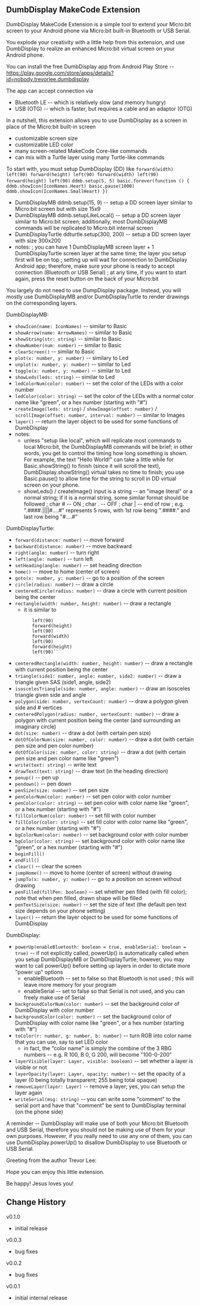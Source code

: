 
DumbDisplay MakeCode Extension
------------------------------


DumbDisplay MakeCode Extension is a simple tool to extend your Micro:bit screen to your Android phone via Micro:bit built-in Bluetooth or USB Serial.

You explode your creativity with a little help from this extension, and use DumbDisplay to realize an enhanced Micro:bit virtual screen on your Android phone.

You can install the free DumbDisplay app from Android Play Store -- https://play.google.com/store/apps/details?id=nobody.trevorlee.dumbdisplay

The app can accept connection via
* Bluetooth LE -- which is relatively slow (and memory hungry)
* USB (OTG) -- which is faster, but requires a cable and an adaptor (OTG)


In a nutshell, this extension allows you to use DumbDisplay as a screen in place of the Micro:bit built-in screen
* customizable screen size
* customizable LED color
* many screen-related MakeCode Core-like commands
* can mix with a Turtle layer using many Turtle-like commands

To start with, you must setup DumbDisplay (DD) like
    ```forward(width)
       left(90)
       forward(height)
       left(90)
       forward(width)
       left(90)
       forward(height)
       left(90)```
     ```ddmb.setup(5, 5)
        basic.forever(function () {
            ddmb.showIcon(IconNames.Heart)
            basic.pause(1000)
            ddmb.showIcon(IconNames.SmallHeart)
        })```
- DumbDisplayMB ddmb.setup(15, 9) -- setup a DD screen layer similar to Micro:bit screen but with size 15x9
- DumbDisplayMB ddmb.setupLikeLocal() -- setup a DD screen layer similar to Micro:bit screen; additionally, most DumbDisplayMB commands will be replicated to Micro:bit internal screen
- DumbDisplayTurtle ddturtle.setup(300, 200) -- setup a DD screen layer with size 300x200
- notes:
  ; you can have 1 DumbDisplayMB screen layer + 1 DumbDisplayTurtle screen layer at the same time; the layer you setup first will be on top
  ; setting up will wait for connection to DumbDisplay Android app; therefore, make sure your phone is ready to accept connection (Bluetooth or USB Serial)
  ; at any time, if you want to start again, press the reset button on the back of your Micro:bit

You largely do not need to use DumpDisplay package. Instead, you will mostly use DumbDisplayMB and/or DumbDisplayTurtle to render drawings on the corresponding layers.

DumbDisplayMB:
- `showIcon(name: IconNames)` -- similar to Basic
- `showArrow(name: ArrowNames)` -- similar to Basic
- `showString(str: string)` -- similar to Basic
- `showNumber(num: number)` -- similar to Basic 
- `clearScreen()` -- similar to Basic
- `plot(x: number, y: number)` -- similary to Led
- `unplot(x: number, y: number)` -- similar to Led
- `toggle(x: number, y: number)` -- similar to Led
- `showLeds(leds: string)` -- similar to Led
- `ledColorNum(color: number)` -- set the color of the LEDs with a color number
- `ledColor(color: string)` -- set the color of the LEDs with a normal color name like "green", or a hex number (starting with "#")
- `createImage(leds: string)` / `showImage(offset: number)` / `scrollImage(offset: number, interval: number)` -- similar to Images
- `layer()` -- return the layer object to be used for some functions of DumbDisplay
- notes:
  * unless "setup like local", which will replicate most commands to local Micro:bit, the DumbDisplayMB commands will be brief; in other words, you get to control the timing how long something is shown. For example, the text "Hello World!" can take a little while for Basic.showString() to finish (since it will scroll the text), DumbDisplay.showString() virtual takes no time to finish; you use Basic.pause() to allow time for the string to scroll in DD virtual screen on your phone.
  * showLeds() / createImage() input is a string -- an "image literal" or a normal string; if it is a normal string, some similar format should be followed
    ; char # -- ON 
    ; char . -- OFF
    ; char | -- end of row
    ; e.g. ".####.||||#....#" represents 5 rows, with 1st row being ".####." and last row being "#....#" 

DumbDisplayTurtle:
- `forward(distance: number)` -- move forward
- `backward(distance: number)` -- move backward
- `right(angle: number)` -- turn right
- `left(angle: number)` -- turn left
- `setHeading(angle: number)` -- set heading direction
- `home()` -- move to home (center of screen)    
- `goto(x: number, y: number)` -- go to a position of the screen
- `circle(radius: number)` -- draw a circle
- `centeredCircle(radius: number)` -- draw a circle with current position being the center
- `rectangle(width: number, height: number)` -- draw a rectangle
  * it is similar to
    ```forward(width)
       left(90)
       forward(height)
       left(90)
       forward(width)
       left(90)
       forward(height)
       left(90)```
- `centeredRectangle(width: number, height: number)` -- draw a rectangle with current position being the center
- `triangle(side1: number, angle: number, side2: number)` -- draw a triangle given SAS (side1, angle, side2)    
- `isoscelesTriangle(side: number, angle: number)` -- draw an isosceles triangle given side and angle
- `polygon(side: number, vertexCount: number)` -- draw a polygon given side and # vertices
- `centeredPolygon(radius: number, vertexCount: number)` -- draw a polygon with current position being the center (and surrounding an imaginary circle)
- `dot(size: number)` -- draw a dot (with certain pen size)
- `dotOfColorNum(size: number, color: number)` -- draw a dot (with certain pen size and pen color number)
- `dotOfColor(size: number, color: string)` -- draw a dot (with certain pen size and pen color name like "green")
- `write(text: string)` -- write text
- `drawText(text: string)` -- draw text (in the heading direction)
- `penup()` -- pen up
- `pendown()` -- pen down
- `penSize(size: number)` -- set pen size
- `penColorNum(color: number)` -- set pen color with color number
- `penColor(color: string)` -- set pen color with color name like "green", or a hex number (starting with "#")
- `fillColorNum(color: number)` -- set fill with color number 
- `fillColor(color: string)` -- set fill color with color name like "green", or a hex number (starting with "#")
- `bgColorNum(color: number)` -- set background color with color number 
- `bgColor(color: string)` -- set background color with color name like "green", or a hex number (starting with "#")
- `beginFill()`
- `endFill()`
- `clear()` -- clear the screen
- `jumpHome()` -- move to home (center of screen) without drawing 
- `jumpTo(x: number, y: number)` -- go to a position on screen without drawing 
- `penFilled(fillPen: boolean)` -- set whether pen filled (with fill color); note that when pen filled,  drawn shape will be filled
- `penTextSize(size: number)` -- set the size of text (the default pen text size depends on your phone setting)
- `layer()` -- return the layer object to be used for some functions of DumbDisplay

DumbDisplay:
- `powerUp(enableBluetooth: boolean = true, enableSerial: boolean = true)` -- if not explicitly called, powerUp() is automatically called when you setup DumbDisplayMB or DumbDisplayTurtle; however, you may want to call powerUp() before setting up layers in order to dictate more "power up" options
  * enableBluetooth -- set to false so that Bluetooth is not used
    ; this will leave more memory for your program
  * enableSerial -- set to false so that Serial is not used, and you can freely make use of Serial
- `backgroundColorNum(color: number)` -- set the background color of DumbDisplay with color number 
- `backgroundColor(color: number)` -- set the background color of DumbDisplay with color name like "green", or a hex number (starting with "#")
- `toColor(r: number, g: number, b: number)` -- turn RGB into color name that you can use, say to set LED color
  * in fact, the "color name" is simply the combine of the 3 RBG numbers -- e.g. R 100, B 0, G 200, will become "100-0-200"  
- `layerVisible(layer: Layer, visible: boolean)` -- set whether a layer is visible or not
- `layerOpacity(layer: Layer, opacity: number)` -- set the opacity of a layer (0 being totally transparent; 255 being total opaque)
- `removeLayer(layer: Layer)` -- remove a layer; yes, you can setup the layer again 
- `writeSerial(msg: string)` -- you can write some "comment" to the serial port and have that "comment" be sent to DumbDisplay terminal (on the phone side)

A reminder -- DumbDisplay will make use of both your Micro:bit Bluetooth and USB Serial, therefore you should not be making use of them for your own purposes. However, if you really need to use any one of them, you can use DumbDisplay.powerUp() to disallow DumbDisplay to use Bluetooth or USB Serial.



Greeting from the author Trevor Lee:

  Hope you can enjoy this little extension.

  Be happy! Jesus loves you!







Change History
--------------

v0.1.0 
- initial release

v0.0.3 
- bug fixes

v0.0.2
- bug fixes

v0.0.1
- initial internal release



